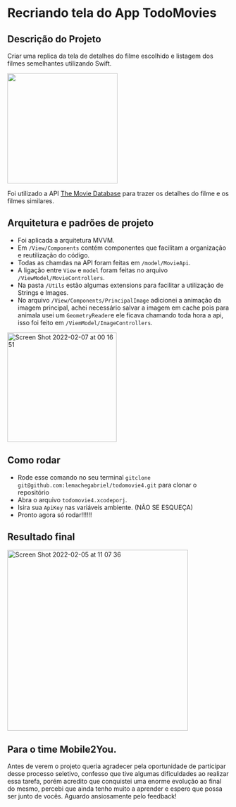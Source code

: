 # Recriando tela do App TodoMovies

## Descrição do Projeto
Criar uma replica da tela de detalhes do filme escolhido e listagem dos filmes semelhantes utilizando Swift.

<img src="https://is4-ssl.mzstatic.com/image/thumb/Purple114/v4/97/0e/e2/970ee217-13cf-1674-b016-461aca657663/pr_source.png/460x0w.png" width=250>

Foi utilizado a API [The Movie Database](https://www.themoviedb.org/) para trazer os detalhes do filme e os filmes similares.

## Arquitetura e padrões de projeto

- Foi aplicada a arquitetura MVVM. 
- Em `/View/Components` contém componentes que facilitam a organização e reutilização do código.
- Todas as chamdas na API foram feitas em `/model/MovieApi`.
- A ligação entre `View` e `model` foram feitas no arquivo `/ViewModel/MovieControllers`.
- Na pasta `/Utils` estão algumas extensions para facilitar a utilização de Strings e Images.
- No arquivo `/View/Components/PrincipalImage` adicionei a animação da imagem principal, achei necessário salvar a imagem em cache pois para animala usei um
`GeometryReader`e ele ficava chamando toda hora a api, isso foi feito em `/ViemModel/ImageControllers`.


<img width="248" alt="Screen Shot 2022-02-07 at 00 16 51" src="https://user-images.githubusercontent.com/69813312/152719158-97eddddc-481d-4673-b58a-09e64cb14ade.png">


## Como rodar

- Rode esse comando no seu terminal `gitclone git@github.com:lemachegabriel/todomovie4.git` para clonar o repositório
- Abra o arquivo `todomovie4.xcodeporj`.
- Isira sua `ApiKey` nas variáveis ambiente. (NÃO SE ESQUEÇA)
- Pronto agora só rodar!!!!!!

## Resultado final


<img width="410" alt="Screen Shot 2022-02-05 at 11 07 36" src="https://user-images.githubusercontent.com/69813312/152652015-95c0f35c-6c06-4e93-9489-3116b506249f.png">



## Para o time Mobile2You.

Antes de verem o projeto queria agradecer pela oportunidade de participar desse processo seletivo, confesso que tive algumas dificuldades ao 
realizar essa tarefa, porém acredito que conquistei uma enorme evolução ao final do mesmo, percebi que ainda tenho muito a aprender e espero que possa
ser junto de vocês. Aguardo ansiosamente pelo feedback!
